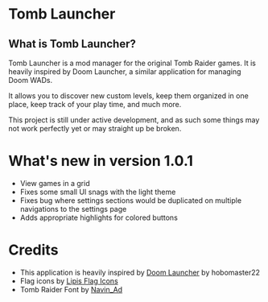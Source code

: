 ﻿# Tomb Launcher
## What is Tomb Launcher?
Tomb Launcher is a mod manager for the original Tomb Raider games. It is heavily inspired by Doom Launcher, a similar application for managing Doom WADs.

It allows you to discover new custom levels, keep them organized in one place, keep track of your play time, and much more.

This project is still under active development, and as such some things may not work perfectly yet or may straight up be broken.

# What's new in version 1.0.1
 - View games in a grid
 - Fixes some small UI snags with the light theme
 - Fixes bug where settings sections would be duplicated on multiple navigations to the settings page
 - Adds appropriate highlights for colored buttons

# Credits
 - This application is heavily inspired by [Doom Launcher](https://github.com/nstlaurent/DoomLauncher) by hobomaster22
 - Flag icons by [Lipis Flag Icons](https://github.com/lipis/flag-icons)
 - Tomb Raider Font by [Navin_Ad](https://www.dafont.com/navin-adchariyavanich.d5775)